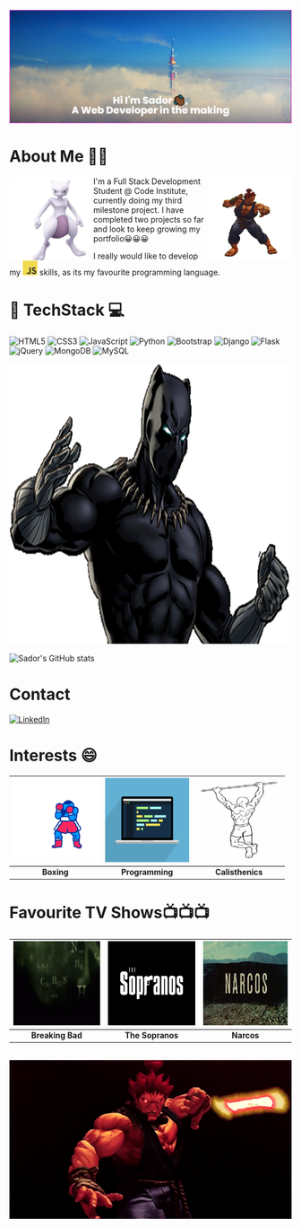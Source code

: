 ![Header](banner.png)

  
 # About Me 🧑🏾
 <img align="right" alt="Akuma" width="150px" height="150px" src=Akuma.gif />
 <img align="left" alt="Mewtwo" width="150px" height="150px" src=Mewtwo.gif />  

I'm a Full Stack Development Student @ Code Institute, currently doing my third milestone project. I have completed two projects so far and look to keep growing my portfolio😀😀😀

I really would like to develop my <img alt="JavaScript" width="26px" src="https://raw.githubusercontent.com/github/explore/80688e429a7d4ef2fca1e82350fe8e3517d3494d/topics/javascript/javascript.png" /> skills, as its my favourite programming language. 

# 🧰 **TechStack** 💻
![HTML5](https://img.shields.io/badge/html5-%23E34F26.svg?style=for-the-badge&logo=html5&logoColor=white)
![CSS3](https://img.shields.io/badge/css3-%231572B6.svg?style=for-the-badge&logo=css3&logoColor=white)
![JavaScript](https://img.shields.io/badge/javascript-%23323330.svg?style=for-the-badge&logo=javascript&logoColor=%23F7DF1E)
![Python](https://img.shields.io/badge/python-3670A0?style=for-the-badge&logo=python&logoColor=ffdd54)
![Bootstrap](https://img.shields.io/badge/bootstrap-%23563D7C.svg?style=for-the-badge&logo=bootstrap&logoColor=white)
![Django](https://img.shields.io/badge/django-%23092E20.svg?style=for-the-badge&logo=django&logoColor=white)
![Flask](https://img.shields.io/badge/flask-%23000.svg?style=for-the-badge&logo=flask&logoColor=white)
![jQuery](https://img.shields.io/badge/jquery-%230769AD.svg?style=for-the-badge&logo=jquery&logoColor=white)
![MongoDB](https://img.shields.io/badge/MongoDB-%234ea94b.svg?style=for-the-badge&logo=mongodb&logoColor=white)
![MySQL](https://img.shields.io/badge/mysql-%2300f.svg?style=for-the-badge&logo=mysql&logoColor=white)

<img width="500px" height="500px" alt="Black Panther" src=black-panther.png />

![Sador's GitHub stats](https://github-readme-stats.vercel.app/api?username=IzzySoprano&show_icons=true&theme=highcontrast)

# Contact

[![LinkedIn](https://img.shields.io/badge/LinkedIn%20-%230A66C2.svg?&style=for-the-badge&logo=LinkedIn&logoColor=FFFFFF)](https://www.linkedin.com/in/sador-zerezghi/)

# **Interests** 😄
| <img width="150px" height="150px" alt="boxing" src=Boxing.gif /> | <img alt="coding" width="150px" height="150px" src=coding.gif /> | <img width="150px" height="150px" alt="calisthenics" src=Pull_Ups.gif />
| :---: | :---: | :---: |
| <b>Boxing</b> | <b>Programming</b> | <b>Calisthenics</b> |

# **Favourite TV Shows📺📺📺**
| <img src=breakingbad-intro.gif width="200px" height="150px"> | <img src=Sopranos-Title.jpg width="200px" height="150px"> | <img src=Narcos.jpg width="200px" height="150px"> | 
| :---: | :---: | :---: |
| <b>Breaking Bad</b> | <b>The Sopranos</b> | <b>Narcos</b> | 

<br>

<img align="center" alt="Akuma Ultra" width="700px" src=AkumaUltra.gif />
